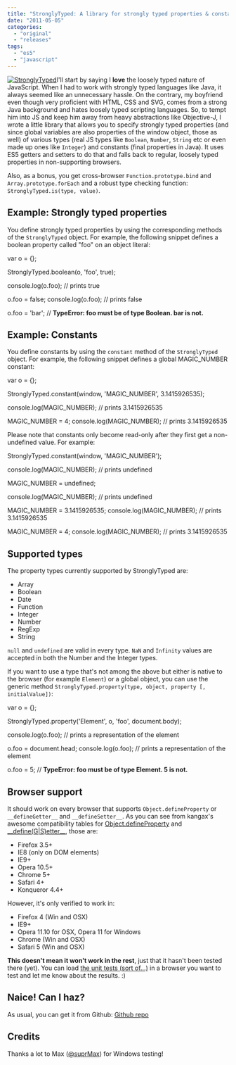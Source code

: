 ```yaml
---
title: "StronglyTyped: A library for strongly typed properties & constants in JavaScript"
date: "2011-05-05"
categories:
  - "original"
  - "releases"
tags:
  - "es5"
  - "javascript"
---
```


[![StronglyTyped](images/strongly-typed-300x210.png "StronglyTyped logo")](http://www.flickr.com/photos/leaverou/5691500699/in/photostream)I'll start by saying I **love** the loosely typed nature of JavaScript. When I had to work with strongly typed languages like Java, it always seemed like an unnecessary hassle. On the contrary, my boyfriend even though very proficient with HTML, CSS and SVG, comes from a strong Java background and hates loosely typed scripting languages. So, to tempt him into JS and keep him away from heavy abstractions like Objective-J, I wrote a little library that allows you to specify strongly typed properties (and since global variables are also properties of the window object, those as well) of various types (real JS types like `Boolean`, `Number`, `String` etc or even made up ones like `Integer`) and constants (final properties in Java). It uses ES5 getters and setters to do that and falls back to regular, loosely typed properties in non-supporting browsers.

Also, as a bonus, you get cross-browser `Function.prototype.bind` and `Array.prototype.forEach` and a robust type checking function: `StronglyTyped.is(type, value)`.

## Example: Strongly typed properties

You define strongly typed properties by using the corresponding methods of the `StronglyTyped` object. For example, the following snippet defines a boolean property called "foo" on an object literal:

var o = {};

StronglyTyped.boolean(o, 'foo', true);

console.log(o.foo); // prints true

o.foo = false;
console.log(o.foo); // prints false

o.foo = 'bar'; // **TypeError: foo must be of type Boolean. bar is not.**

## Example: Constants

You define constants by using the `constant` method of the `StronglyTyped` object. For example, the following snippet defines a global MAGIC\_NUMBER constant:

var o = {};

StronglyTyped.constant(window, 'MAGIC\_NUMBER', 3.1415926535);

console.log(MAGIC\_NUMBER); // prints 3.1415926535

MAGIC\_NUMBER = 4;
console.log(MAGIC\_NUMBER); // prints 3.1415926535

Please note that constants only become read-only after they first get a non-undefined value. For example:

StronglyTyped.constant(window, 'MAGIC\_NUMBER');

console.log(MAGIC\_NUMBER); // prints undefined

MAGIC\_NUMBER = undefined;

console.log(MAGIC\_NUMBER); // prints undefined

MAGIC\_NUMBER = 3.1415926535;
console.log(MAGIC\_NUMBER); // prints 3.1415926535

MAGIC\_NUMBER = 4;
console.log(MAGIC\_NUMBER); // prints 3.1415926535

## Supported types

The property types currently supported by StronglyTyped are:

- Array
- Boolean
- Date
- Function
- Integer
- Number
- RegExp
- String

`null` and `undefined` are valid in every type. `NaN` and `Infinity` values are accepted in both the Number and the Integer types.

If you want to use a type that's not among the above but either is native to the browser (for example `Element`) or a global object, you can use the generic method `StronglyTyped.property(type, object, property [, initialValue])`:

var o = {};

StronglyTyped.property('Element', o, 'foo', document.body);

console.log(o.foo); // prints a representation of the <body> element

o.foo = document.head;
console.log(o.foo); // prints a representation of the <head> element

o.foo = 5; // **TypeError: foo must be of type Element. 5 is not.**

## Browser support

It should work on every browser that supports `Object.defineProperty` or `__defineGetter__` and `__defineSetter__`. As you can see from kangax's awesome compatibility tables for [Object.defineProperty](http://kangax.github.com/es5-compat-table/) and [\_\_define(G|S)etter\_\_](http://kangax.github.com/es5-compat-table/non-standard/), those are:

- Firefox 3.5+
- IE8 (only on DOM elements)
- IE9+
- Opera 10.5+
- Chrome 5+
- Safari 4+
- Konqueror 4.4+

However, it's only verified to work in:

- Firefox 4 (Win and OSX)
- IE9+
- Opera 11.10 for OSX, Opera 11 for Windows
- Chrome (Win and OSX)
- Safari 5 (Win and OSX)

**This doesn't mean it won't work in the rest**, just that it hasn't been tested there (yet). You can load [the unit tests (sort of...)](http://leaverou.github.com/StronglyTyped/) in a browser you want to test and let me know about the results. :)

## Naice! Can I haz?

As usual, you can get it from Github: [Github repo](https://github.com/LeaVerou/StronglyTyped)

## Credits

Thanks a lot to Max ([@suprMax](http://twitter.com/suprMax)) for Windows testing!
